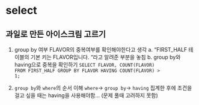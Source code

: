 # select


## 과일로 만든 아이스크림 고르기
1. group by 여부
FLAVOR의 중복여부를 확인해야한다고 생각
a. “FIRST_HALF 테이블의 기본 키는 FLAVOR입니다. “라고 알려준 부분을 놓침
b. group by와 having으로 중복을 확인하기
<code>SELECT FLAVOR, COUNT(FLAVOR)
FROM FIRST_HALF
GROUP BY FLAVOR
HAVING COUNT(FLAVOR) > 1;</code>

2. `group by`와 `where`의 순서 이해
    `where`→ `group by`→ `having`
    집계한 후에 조건을 걸고 싶을 때는 having을 사용해야함…
    (문제 풀때 고려하지 못함)